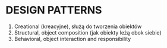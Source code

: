 # DESIGN PATTERNS

1. Creational (kreacyjne), służą do tworzenia obiektów
2. Structural, object composition (jak obiekty leżą obok siebie)
3. Behavioral, object interaction and responsibility